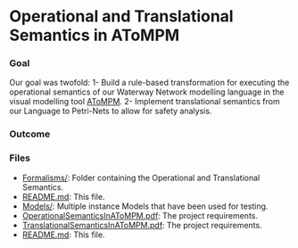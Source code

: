 # Operational and Translational Semantics in AToMPM

### Goal
Our goal was twofold:
1- Build a rule-based transformation for executing
the operational semantics of our Waterway Network modelling language in the visual modelling tool [AToMPM](https://atompm.github.io).
2- Implement translational semantics from our Language to Petri-Nets to allow for safety analysis.

### Outcome

### Files
- [Formalisms/](/OperationalAndTranslationalSemantics/Formalisms/WMS/): Folder containing the Operational and Translational Semantics.
- [README.md](/OperationalAndTranslationalSemantics/README.md): This file.
- [Models/](/AbstractAndConcreteVisualSyntax/Models/WMS/): Multiple instance Models that have been used for testing.
- [OperationalSemanticsInAToMPM.pdf](/OperationalAndTranslationalSemantics/OperationalSemanticsInAToMPM.pdf): The project requirements.
- [TranslationalSemanticsInAToMPM.pdf](OperationalAndTranslationalSemantics/TranslationalSemanticsInAToMPM.pdf): The project requirements.
- [README.md](/AbstractSyntaxAndOperationalSemantics/README.md): This file.